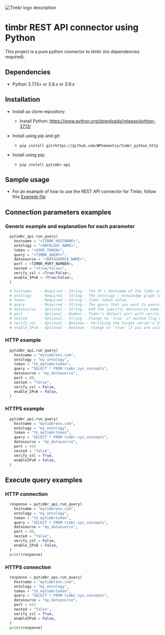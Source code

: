 ![Timbr logo description](https://timbr.ai/wp-content/uploads/2023/06/timbr-ai-l-5-226x60-1.png)

# timbr REST API connector using Python
This project is a pure python connector to timbr (no dependencies required).

## Dependencies
- Python 3.7.13+ or 3.8.x or 3.9.x

## Installation
- Install as clone repository:
  - Install Python: https://www.python.org/downloads/release/python-3713/

- Install using pip and git:
  - `pip install git+https://github.com/WPSemantix/timbr_python_http`

- Install using pip:
  - `pip install pytimbr-api`

## Sample usage
- For an example of how to use the REST API connector for Timbr, follow this [Example file](examples/example.py)

## Connection parameters examples

### Generic example and explanation for each parameter
```python
  pytimbr_api.run_query(
    hostname = "<TIMBR_HOSTNAME>",
    ontology = "<ONTOLOGY_NAME>",
    token = "<USER_TOKEN>",
    query = "<TIMBR_QUERY>",
    datasource = "<DATASOURCE_NAME>",
    port = <TIMBR_PORT_NUMBER>,
    nested = "<true/false>",
    verify_ssl = <True/False>,
    enable_IPv6 = <True/False>,
  )

  # hostname    - Required - String - The IP / Hostname of the Timbr platform.
  # ontology    - Required - String - The ontology / knowledge graph to connect to.
  # token       - Required - String - Timbr token value.
  # query       - Required - String - The query that you want to execute.
  # datasource  - Optional - String - Add the specific datasource name that you want to query from, the default value is the current active datasource of your ontology.
  # port        - Optional - Number - Timbr's default port with verify_ssl is 443 without SSL is 80.
  # nested      - Optional - String - Change to 'true' if nested flag needs to be enabled. make sure this flag contains string value not bool value.
  # verify_ssl  - Optional - Boolean - Verifying the target server's SSL Certificate, use False to disable this process.
  # enable_IPv6 - Optional - Boolean - Change to 'true' if you are using IPv6 connection.
```

### HTTP example
```python
  pytimbr_api.run_query(
    hostname = "mytimbrenv.com",
    ontology = "my_ontology",
    token = "tk_mytimbrtoken",
    query = "SELECT * FROM timbr.sys_concepts",
    datasource = "my_datasource",
    port = 80,
    nested = "false",
    verify_ssl = False,
    enable_IPv6 = False,
  )
```

### HTTPS example
```python
  pytimbr_api.run_query(
    hostname = "mytimbrenv.com",
    ontology = "my_ontology",
    token = "tk_mytimbrtoken",
    query = "SELECT * FROM timbr.sys_concepts",
    datasource = "my_datasource",
    port = 443
    nested = "false",
    verify_ssl = True,
    enableIPv6 = False,
  )
```

## Execute query examples
### HTTP connection
```python
  response = pytimbr_api.run_query(
    hostname = "mytimbrenv.com",
    ontology = "my_ontology",
    token = "tk_mytimbrtoken",
    query = "SELECT * FROM timbr.sys_concepts",
    datasource = "my_datasource",
    port = 80,
    nested = "false",
    verify_ssl = False,
    enable_IPv6 = False,
  )
  print(response)
```

### HTTPS connection
```python
  response = pytimbr_api.run_query(
    hostname = "mytimbrenv.com",
    ontology = "my_ontology",
    token = "tk_mytimbrtoken",
    query = "SELECT * FROM timbr.sys_concepts",
    datasource = "my_datasource",
    port = 443
    nested = "false",
    verify_ssl = True,
    enableIPv6 = False,
  )
  print(response)
```
